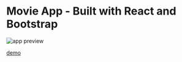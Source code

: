 # Movie App - Built with React and Bootstrap


![app preview](https://portfolio-next-js-iota.vercel.app/_next/image?url=%2Fassets%2Fmovieapp.png&w=1920&q=75)

[demo](https://moviehub56.netlify.app/)
